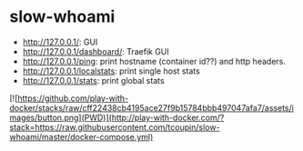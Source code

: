 # slow-whoami

- http://127.0.0.1/: GUI
- http://127.0.0.1/dashboard/: Traefik GUI
- http://127.0.0.1/ping: print hostname (container id??) and http headers.
- http://127.0.0.1/localstats: print single host stats
- http://127.0.0.1/stats: print global stats

[![https://github.com/play-with-docker/stacks/raw/cff22438cb4195ace27f9b15784bbb497047afa7/assets/images/button.png](PWD)](http://play-with-docker.com/?stack=https://raw.githubusercontent.com/tcoupin/slow-whoami/master/docker-compose.yml)